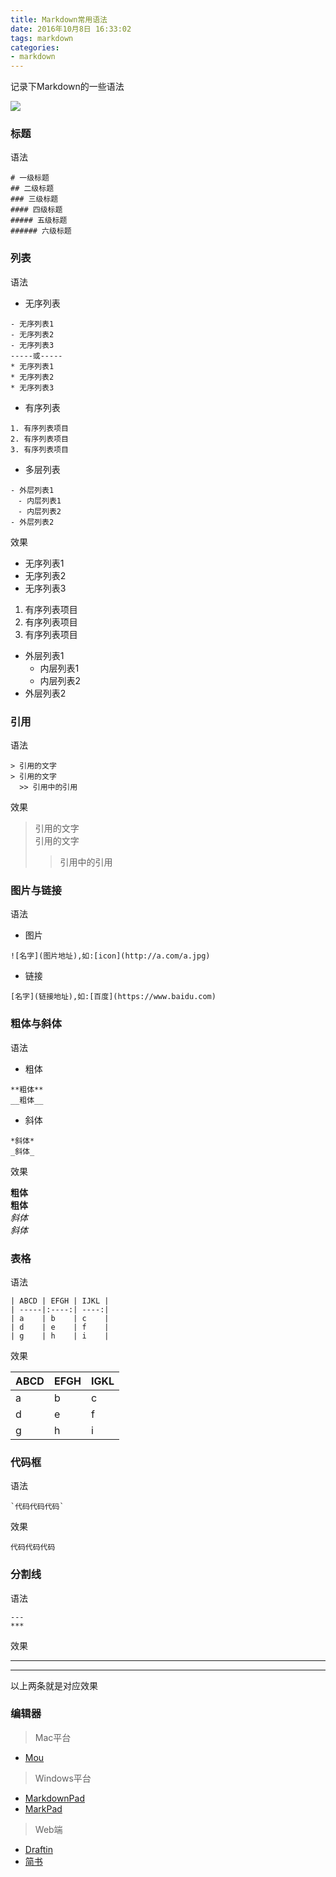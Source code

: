 ```yaml
---
title: Markdown常用语法
date: 2016年10月8日 16:33:02
tags: markdown
categories: 
- markdown
---
```


记录下Markdown的一些语法

![](/assets/blogImg/markdown-note.jpg)

<!-- more -->

### 标题
语法

```
# 一级标题
## 二级标题
### 三级标题
#### 四级标题
##### 五级标题
###### 六级标题
```



### 列表
语法

* 无序列表
```
- 无序列表1
- 无序列表2
- 无序列表3
-----或-----
* 无序列表1
* 无序列表2
* 无序列表3
```
* 有序列表  
```
1. 有序列表项目
2. 有序列表项目
3. 有序列表项目
```
* 多层列表  
```
- 外层列表1  
　- 内层列表1
　- 内层列表2
- 外层列表2
```
效果

- 无序列表1
- 无序列表2
- 无序列表3

1. 有序列表项目
2. 有序列表项目
3. 有序列表项目

- 外层列表1
  + 内层列表1
  + 内层列表2
- 外层列表2


### 引用
语法

```
> 引用的文字  
> 引用的文字
  >> 引用中的引用
```
效果

> 引用的文字  
> 引用的文字
  >> 引用中的引用



### 图片与链接
语法

* 图片  
```
![名字](图片地址),如:[icon](http://a.com/a.jpg)
```
* 链接
```
[名字](链接地址),如:[百度](https://www.baidu.com)
```


### 粗体与斜体
语法

* 粗体
```
**粗体** 
__粗体__
```
* 斜体
```
*斜体*
_斜体_
```

效果

**粗体**  
__粗体__  
*斜体*  
_斜体_



### 表格
语法
```
| ABCD | EFGH | IJKL |  
| -----|:----:| ----:|  
| a    | b    | c    |  
| d    | e    | f    |  
| g    | h    | i    |  
```
效果

ABCD | EFGH | IGKL
-----|------|----
a    | b    | c
d    | e    | f
g    | h    | i
 


### 代码框
语法

```
`代码代码代码`
```

效果

`代码代码代码`



### 分割线
语法

```
---
***
```

效果  

---
***
以上两条就是对应效果


   
### 编辑器
> Mac平台
* [Mou](http://mouapp.com/)
  
> Windows平台
* [MarkdownPad](http://www.markdownpad.com/)
* [MarkPad](http://code52.org/DownmarkerWPF/)

> Web端
* [Draftin](https://draftin.com/)
* [简书](http://www.jianshu.com/)